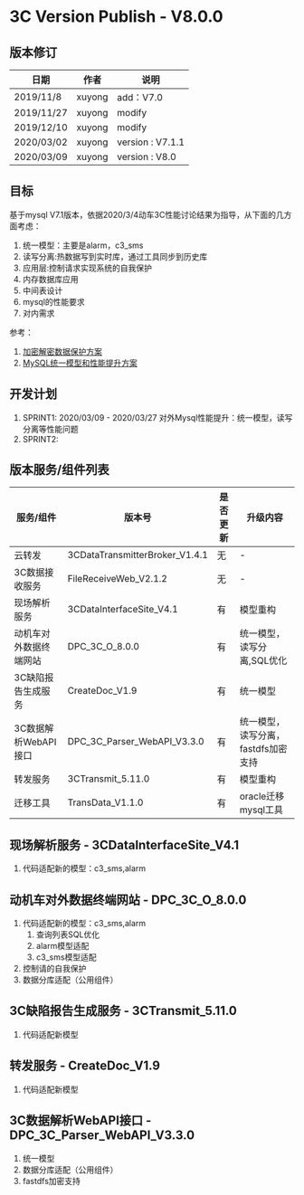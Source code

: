 3C Version Publish - V8.0.0
=================
  
版本修订
-----------------------------------

日期 | 作者 |  说明
-|-|-
2019/11/8|xuyong| add：V7.0
2019/11/27|xuyong| modify
2019/12/10|xuyong| modify
2020/03/02|xuyong| version : V7.1.1
2020/03/09|xuyong| version : V8.0

目标
-----------------------------------

基于mysql V7.1版本，依据2020/3/4动车3C性能讨论结果为指导，从下面的几方面考虑：

1. 统一模型：主要是alarm，c3_sms
2. 读写分离:热数据写到实时库，通过工具同步到历史库
3. 应用层:控制请求实现系统的自我保护
4. 内存数据库应用
5. 中间表设计
6. mysql的性能要求
7. 对内需求

参考：

1. [加密解密数据保护方案](../安全加固/数据安全加密和解密详细设计.md)  
2. [MySQL统一模型和性能提升方案](../安全加固/MySQL统一模型解决方案.md)  

开发计划
-----------------------------------

1. SPRINT1: 2020/03/09 - 2020/03/27 对外Mysql性能提升：统一模型，读写分离等性能问题
2. SPRINT2:

版本服务/组件列表
-----------------------------------
  
服务/组件 | 版本号 |  是否更新 |升级内容
-|-|-|-
 云转发| 3CDataTransmitterBroker_V1.4.1 | 无 |-
 3C数据接收服务| FileReceiveWeb_V2.1.2 | 无 |-
 现场解析服务| 3CDataInterfaceSite_V4.1 | 有 |模型重构
 动机车对外数据终端网站| DPC_3C_O_8.0.0 | 有 |统一模型，读写分离,SQL优化
 3C缺陷报告生成服务| CreateDoc_V1.9 | 有 |统一模型
 3C数据解析WebAPI接口| DPC_3C_Parser_WebAPI_V3.3.0 | 有|统一模型，读写分离，fastdfs加密支持
 转发服务| 3CTransmit_5.11.0 | 有 |模型重构
 迁移工具| TransData_V1.1.0 | 有 |oracle迁移mysql工具

现场解析服务 - 3CDataInterfaceSite_V4.1
-----------------------------------

1. 代码适配新的模型：c3_sms,alarm

动机车对外数据终端网站 - DPC_3C_O_8.0.0
-----------------------------------

1. 代码适配新的模型：c3_sms,alarm
    1. 查询列表SQL优化
    2. alarm模型适配
    3. c3_sms模型适配
2. 控制请的自我保护
3. 数据分库适配（公用组件）

3C缺陷报告生成服务 - 3CTransmit_5.11.0
-----------------------------------

1. 代码适配新模型

转发服务 - CreateDoc_V1.9
-----------------------------------

1. 代码适配新模型

3C数据解析WebAPI接口 - DPC_3C_Parser_WebAPI_V3.3.0
-----------------------------------

1. 统一模型
2. 数据分库适配（公用组件）
3. fastdfs加密支持
